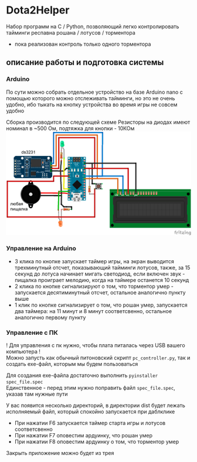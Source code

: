# Dota2Helper
Набор программ на C / Python, позволяющий легко контролировать тайминги респавна рошана / лотусов / торментора
- пока реализован контроль только одного торментора

## описание работы и подготовка системы

### Arduino
По сути можно собрать отдельное устройство на базе Arduino nano с помощью которого можно отслеживать тайминги, но это не очень удобно, ибо тыкать на кнопку устройства во время игры не совсем удобно

Сборка производится по следующей схеме
Резисторы на диодах имеют номинал в ~500 Ом, подтяжка для кнопки - 10КОм
![alt text](data/схема.png)

### Управление на Arduino
- 3 клика по кнопке запускает таймер игры, на экран выводится трехминутный отсчет, показывающий тайминги лотусов, также, за 15 секунд до лотуса начинает мигать светодиод, если включен звук - пищалка проиграет мелодию, когда на таймере останется 10 секунд
- 2 клика по кнопке сигнализируют о том, что торментор умер - запускается десятиминутный отсчет, остальное аналогично пункту выше
- 1 клик по кнопке сигнализирует о том, что рошан умер, запускается два таймера: на 11 минут и 8 минут соответсвенно, остальное аналогично первому пункту 


### Управление с ПК 
! Для управления с пк нужно, чтобы плата питалась через USB вашего компьютера !\
Можно запусть как обычный питоновский скрипт `pc_controller.py`, так и создать exe-файл, которым мы будем пользоваться

Для создания exe-файла достаточно выполнить `pyinstaller spec_file.spec`\
Единственное - перед этим нужно поправить файл `spec_file.spec`, указав там нужные пути

У вас появится несколько директорий, в директории dist будет лежать исполняемый файл, который спокойно запускается при даблклике 

- При нажатии F6 запускается таймер старта игры и лотусов соответсвенно
- При нажатии F7 оповестим ардуинку, что рошан умер
- При нажатии F8 оповестим ардуинку о том, что торментор умер

Закрыть приложение можно будет из трея


